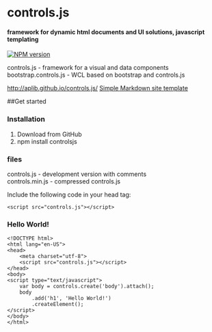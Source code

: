 # controls.js
#### framework for dynamic html documents and UI solutions, javascript templating
[![NPM version](https://badge.fury.io/js/controlsjs.png)](http://badge.fury.io/js/controlsjs)

controls.js - framework for a visual and data components  
bootstrap.controls.js - WCL based on bootstrap and controls.js

http://aplib.github.io/controls.js/
[Simple Markdown site template](http://aplib.github.io/markdown-site-template/)

##Get started  

### Installation

1. Download from GitHub
2. npm install controlsjs

### files

controls.js - development version with comments  
controls.min.js - compressed controls.js  

Include the following code in your head tag:

    <script src="controls.js"></script>

### Hello World!

    <!DOCTYPE html>
    <html lang="en-US">
    <head>
        <meta charset="utf-8">
        <script src="controls.js"></script>
    </head>
    <body>
    <script type="text/javascript">
        var body = controls.create('body').attach();
        body
            .add('h1', 'Hello World!')
            .createElement();
    </script>
    </body>
    </html>

